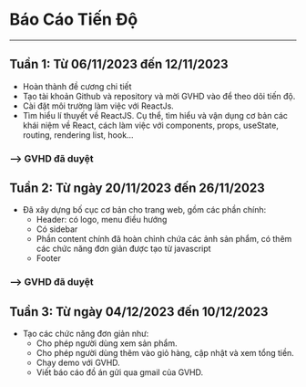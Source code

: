 # Báo Cáo Tiến Độ
***
## Tuần 1: Từ 06/11/2023 đến 12/11/2023
* Hoàn thành đề cương chi tiết
* Tạo tài khoản Github và repository và mời GVHD vào để theo dõi tiến độ.
* Cài đặt môi trường làm việc với ReactJs.
* Tìm hiểu lí thuyết về ReactJS. Cụ thể, tìm hiểu và vận dụng cơ bản các khái niệm về React, cách làm việc với components, props, useState, routing, rendering list, hook…
### --> GVHD đã duyệt

## Tuần 2: Từ ngày 20/11/2023 đến 26/11/2023
- Đã xây dựng bố cục cơ bản cho trang web, gồm các phần chính:
  - Header: có logo, menu điều hướng
  - Có sidebar
  - Phần content chính đã hoàn chỉnh chứa các ảnh sản phẩm, có thêm các chức năng đơn giản được tạo từ javascript
  - Footer
### --> GVHD đã duyệt

## Tuần 3: Từ ngày 04/12/2023 đến 10/12/2023
- Tạo các chức năng đơn giản như: 
   - Cho phép người dùng xem sản phẩm.
   - Cho phép người dùng thêm vào giỏ hàng, cập nhật và xem tổng tiền.
   - Chạy demo với GVHD.
   - Viết báo cáo đồ án gửi qua gmail của GVHD.

    


